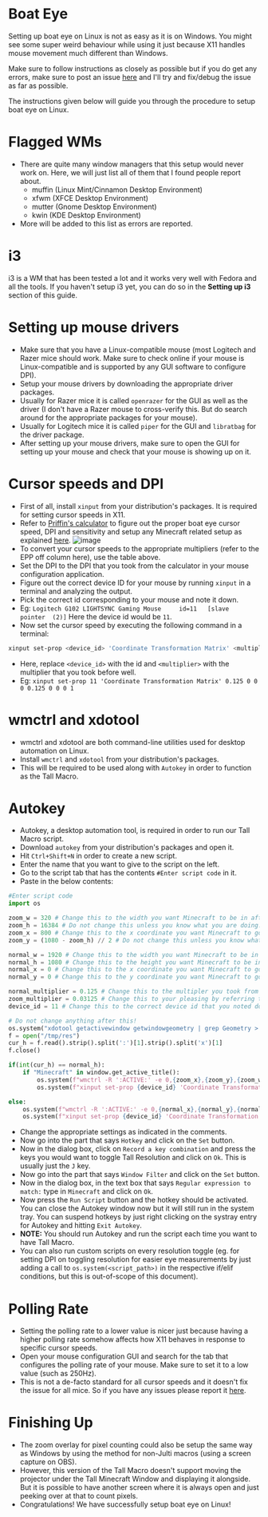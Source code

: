 # Boat Eye

Setting up boat eye on Linux is not as easy as it is on Windows. You might see some super weird behaviour while using it just because X11 handles mouse movement much different than Windows.

Make sure to follow instructions as closely as possible but if you do get any errors, make sure to post an issue [here](https://github.com/sathya-pramodh/linux-mcsr/issues) and I'll try and fix/debug the issue as far as possible.

The instructions given below will guide you through the procedure to setup boat eye on Linux.

# Flagged WMs

- There are quite many window managers that this setup would never work on. Here, we will just list all of them that I found people report about.
  - muffin (Linux Mint/Cinnamon Desktop Environment)
  - xfwm (XFCE Desktop Environment)
  - mutter (Gnome Desktop Environment)
  - kwin (KDE Desktop Environment)
- More will be added to this list as errors are reported.

# i3
i3 is a WM that has been tested a lot and it works very well with Fedora and all the tools. If you haven't setup i3 yet, you can do so in the **Setting up i3** section of this guide.

# Setting up mouse drivers

- Make sure that you have a Linux-compatible mouse (most Logitech and Razer mice should work. Make sure to check online if your mouse is Linux-compatible and is supported by any GUI software to configure DPI).
- Setup your mouse drivers by downloading the appropriate driver packages.
- Usually for Razer mice it is called `openrazer` for the GUI as well as the driver (I don't have a Razer mouse to cross-verify this. But do search around for the appropriate packages for your mouse).
- Usually for Logitech mice it is called `piper` for the GUI and `libratbag` for the driver package.
- After setting up your mouse drivers, make sure to open the GUI for setting up your mouse and check that your mouse is showing up on it.

# Cursor speeds and DPI

- First of all, install `xinput` from your distribution's packages. It is required for setting cursor speeds in X11.
- Refer to [Priffin's calculator](https://www.desmos.com/calculator/uld5u8glky) to figure out the proper boat eye cursor speed, DPI and sensitivity and setup any Minecraft related setup as explained [here](https://youtu.be/G5XNCcgv4qE).
  ![image](https://github.com/sathya-pramodh/linux-mcsr/assets/94102031/08041a38-7909-495f-b90f-b453b14152ce)
- To convert your cursor speeds to the appropriate multipliers (refer to the EPP off column here), use the table above.
- Set the DPI to the DPI that you took from the calculator in your mouse configuration application.
- Figure out the correct device ID for your mouse by running `xinput` in a terminal and analyzing the output.
- Pick the correct id corresponding to your mouse and note it down.
- Eg: `Logitech G102 LIGHTSYNC Gaming Mouse    	id=11	[slave  pointer  (2)]` Here the device id would be `11`.
- Now set the cursor speed by executing the following command in a terminal:

```bash
xinput set-prop <device_id> 'Coordinate Transformation Matrix' <multiplier> 0 0 0 <multiplier> 0 0 0 1
```

- Here, replace `<device_id>` with the id and `<multiplier>` with the multiplier that you took before well.
- Eg: `xinput set-prop 11 'Coordinate Transformation Matrix' 0.125 0 0 0 0.125 0 0 0 1 `

# wmctrl and xdotool

- wmctrl and xdotool are both command-line utilities used for desktop automation on Linux.
- Install `wmctrl` and `xdotool` from your distribution's packages.
- This will be required to be used along with `Autokey` in order to function as the Tall Macro.

# Autokey

- Autokey, a desktop automation tool, is required in order to run our Tall Macro script.
- Download `autokey` from your distribution's packages and open it.
- Hit `Ctrl+Shift+N` in order to create a new script.
- Enter the name that you want to give to the script on the left.
- Go to the script tab that has the contents `#Enter script code` in it.
- Paste in the below contents:

```python
#Enter script code
import os

zoom_w = 320 # Change this to the width you want Minecraft to be in after Tall Resolution is toggled on.
zoom_h = 16384 # Do not change this unless you know what you are doing.
zoom_x = 800 # Change this to the x coordinate you want Minecraft to go to when Tall Resolution is toggled on.
zoom_y = (1080 - zoom_h) // 2 # Do not change this unless you know what you are doing.

normal_w = 1920 # Change this to the width you want Minecraft to be in after Tall Resolution is toggled off.
normal_h = 1080 # Change this to the height you want Minecraft to be in after Tall Resolution is toggled off.
normal_x = 0 # Change this to the x coordinate you want Minecraft to go to when Tall Resolution is toggled off.
normal_y = 0 # Change this to the y coordinate you want Minecraft to go to when Tall Resolution is toggled off.

normal_multiplier = 0.125 # Change this to the multipler you took from the table.
zoom_multiplier = 0.03125 # Change this to your pleasing by referring to the table (default = 0.0315 = cursor speed 1).
device_id = 11 # Change this to the correct device id that you noted down before.

# Do not change anything after this!
os.system("xdotool getactivewindow getwindowgeometry | grep Geometry > /tmp/res")
f = open("/tmp/res")
cur_h = f.read().strip().split(':')[1].strip().split('x')[1]
f.close()

if(int(cur_h) == normal_h):
    if "Minecraft" in window.get_active_title():
        os.system(f"wmctrl -R ':ACTIVE:' -e 0,{zoom_x},{zoom_y},{zoom_w},{zoom_h}")
        os.system(f"xinput set-prop {device_id} 'Coordinate Transformation Matrix' {zoom_multiplier} 0 0 0 {zoom_multiplier} 0 0 0 1")

else:
    os.system(f"wmctrl -R ':ACTIVE:' -e 0,{normal_x},{normal_y},{normal_w},{normal_h}")
    os.system(f"xinput set-prop {device_id} 'Coordinate Transformation Matrix' {normal_multiplier} 0 0 0 {normal_multiplier} 0 0 0 1")
```

- Change the appropriate settings as indicated in the comments.
- Now go into the part that says `Hotkey` and click on the `Set` button.
- Now in the dialog box, click on `Record a key combination` and press the keys you would want to toggle Tall Resolution and click on `Ok`. This is usually just the `J` key.
- Now go into the part that says `Window Filter` and click on the `Set` button.
- Now in the dialog box, in the text box that says `Regular expression to match:` type in `Minecraft` and click on `Ok`.
- Now press the `Run Script` button and the hotkey should be activated. You can close the Autokey window now but it will still run in the system tray. You can suspend hotkeys by just right clicking on the systray entry for Autokey and hitting `Exit Autokey`.
- **NOTE:** You should run Autokey and run the script each time you want to have Tall Macro.
- You can also run custom scripts on every resolution toggle (eg. for setting DPI on toggling resolution for easier eye measurements by just adding a call to `os.system(<script_path>)` in the respective if/elif conditions, but this is out-of-scope of this document).

# Polling Rate

- Setting the polling rate to a lower value is nicer just because having a higher polling rate somehow affects how X11 behaves in response to specific cursor speeds.
- Open your mouse configuration GUI and search for the tab that configures the polling rate of your mouse. Make sure to set it to a low value (such as 250Hz).
- This is not a de-facto standard for all cursor speeds and it doesn't fix the issue for all mice. So if you have any issues please report it [here](https://github.com/sathya-pramodh/linux-mcsr/issues).

# Finishing Up

- The zoom overlay for pixel counting could also be setup the same way as Windows by using the method for non-Julti macros (using a screen capture on OBS).
- However, this version of the Tall Macro doesn't support moving the projector under the Tall Minecraft Window and displaying it alongside. But it is possible to have another screen where it is always open and just peeking over at that to count pixels.
- Congratulations! We have successfully setup boat eye on Linux!
